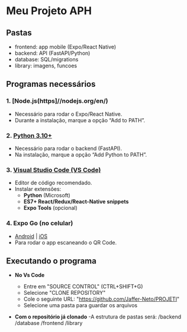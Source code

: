 # Meu Projeto APH

## Pastas
- frontend: app mobile (Expo/React Native)
- backend: API (FastAPI/Python)
- database: SQL/migrations
- library: imagens, funcoes

## Programas necessários
### 1. [**Node.js(https**]//nodejs.org/en/)
- Necessário para rodar o Expo/React Native.
- Durante a instalação, marque a opção “Add to PATH”.

### 2. [**Python 3.10+**](https://www.python.org/downloads/)
- Necessário para rodar o backend (FastAPI).
- Na instalação, marque a opção “Add Python to PATH”.

### 3. [**Visual Studio Code (VS Code)**](https://code.visualstudio.com/Download)  
   - Editor de código recomendado.  
   - Instalar extensões:  
     - **Python** (Microsoft)  
     - **ES7+ React/Redux/React-Native snippets**  
     - **Expo Tools** (opcional)

### 4. Expo Go (no celular)  
   - [Android](https://play.google.com/store/apps/details?id=host.exp.exponent) | [iOS](https://apps.apple.com/app/expo-go/id982107779)  
   - Para rodar o app escaneando o QR Code.

## Executando o programa
-  **No Vs Code**
    - Entre em "SOURCE CONTROL" (CTRL+SHIFT+G)
    - Selecione "CLONE REPOSITORY"
    - Cole o seguinte URL: "https://github.com/Jaffer-Neto/PROJETI"
    - Selecione uma pasta para guardar os arquivos

- **Com o repositório já clonado**
    -A estrutura de pastas será:
    /backend
    /database
    /frontend
    /library